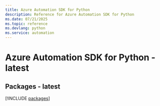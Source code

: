 ```yaml
---
title: Azure Automation SDK for Python
description: Reference for Azure Automation SDK for Python
ms.date: 07/21/2025
ms.topic: reference
ms.devlang: python
ms.service: automation
---
```

# Azure Automation SDK for Python - latest
## Packages - latest
[!INCLUDE [packages](automation-index.md)]